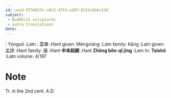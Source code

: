 ```yaml
---
id: uuid-073a917c-c0c2-4753-a10f-8131cd2bc13d
subject: 
 - Buddhist scriptures
 - sutra translations
date: 
---
```


: Yúnguǒ :Latn
: 雲果 :Hant
given: Mèngxiáng :Latn
family: Kāng :Latn
given: 孟詳 :Hant
family: 康 :Hant
**中本起經** :Hant
**Zhōng běn-qǐ jīng** :Latn
In: 
**Taishō** :Latn
volume: 4/197
# Note
Tr. in the 2nd cent. A.D.